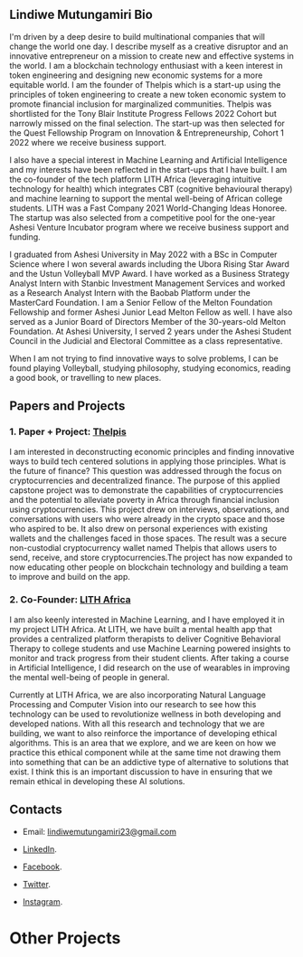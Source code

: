 ## Lindiwe Mutungamiri Bio

I'm driven by a deep desire to build multinational companies that will change the world one day. I describe myself as a creative disruptor and an innovative entrepreneur on a mission to create new and effective systems in the world. I am a blockchain technology enthusiast with a keen interest in token engineering and designing new economic systems for a more equitable world. I am the founder of Thelpis which is a start-up using the principles of token engineering to create a new token economic system to promote financial inclusion for marginalized communities. Thelpis was shortlisted for the Tony Blair Institute Progress Fellows 2022 Cohort but narrowly missed on the final selection. The start-up was then selected for the Quest Fellowship Program  on Innovation & Entrepreneurship, Cohort 1 2022 where we receive business support. 

I also have a special interest in Machine Learning and Artificial Intelligence and my interests have been reflected in the start-ups that I have built. I am the co-founder of the tech platform LITH Africa (leveraging intuitive technology for health) which integrates CBT (cognitive behavioural therapy) and machine learning to support the mental well-being of African college students. LITH was a Fast Company 2021 World-Changing Ideas Honoree. The startup was also selected from a competitive pool for the one-year Ashesi Venture Incubator program where we receive business support and funding.

I graduated from Ashesi University in May 2022 with a BSc in Computer Science where I won several awards including the Ubora Rising Star Award and the Ustun Volleyball MVP Award. I have worked as a Business Strategy Analyst Intern with Stanbic Investment Management Services and worked as a Research Analyst Intern with the Baobab Platform under the MasterCard Foundation. I am a  Senior Fellow of the Melton Foundation Fellowship and former Ashesi Junior Lead Melton Fellow as well. I have also served as a Junior Board of Directors Member of the 30-years-old Melton Foundation. At Ashesi University, I served 2 years under the Ashesi Student Council in the Judicial and Electoral Committee as a class representative.

When I am not trying to find innovative ways to solve problems, I can be found playing Volleyball, studying philosophy, studying economics, reading a good book, or travelling to new places.

## Papers and Projects

### 1. Paper + Project: [Thelpis](https://drive.google.com/file/d/1kKW6fKngCCOTCNYUm24Vk9r4iWDJiWc4/view?usp=sharing)

I am interested in deconstructing economic principles and finding innovative ways to build tech centered solutions in applying those principles. What is the future of finance? This question was addressed through the focus on cryptocurrencies and decentralized finance. The purpose of this applied capstone project was to demonstrate the capabilities of cryptocurrencies and the potential to alleviate poverty in Africa through financial inclusion using cryptocurrencies. This project drew on interviews, observations, and conversations with users who were already in the crypto space and those who aspired to be. It also drew on personal experiences with existing wallets and the challenges faced in those spaces. The result was a secure non-custodial cryptocurrency wallet named Thelpis that allows users to send, receive, and store cryptocurrencies.The project has now expanded to now educating other people on blockchain technology and building a team to improve and build on the app.

### 2. Co-Founder: [LITH Africa](https://www.lithafrica.com/)

I am also keenly interested in Machine Learning, and I have employed it in my project LITH Africa. At LITH, we have built a mental health app that provides a centralized platform therapists to deliver Cognitive Behavioral Therapy to college students and use Machine Learning powered insights to monitor and track progress from their student clients. After taking a course in Artificial Intelligence, I did research on the use of wearables in improving the mental well-being of people in general.

Currently at LITH Africa, we are also incorporating Natural Language Processing and Computer Vision into our research to see how this technology can be used to revolutionize wellness in both developing and developed nations. With all this research and technology that we are building, we want to also reinforce the importance of developing ethical algorithms. This is an area that we explore, and we are keen on how we practice this ethical component while at the same time not drawing them into something that can be an addictive type of alternative to solutions that exist. I think this is an important discussion to have in ensuring that we remain ethical in developing these AI solutions.

## Contacts

- Email: lindiwemutungamiri23@gmail.com

- [LinkedIn](https://www.linkedin.com/in/lindiwe-mutungamiri-26a20a172/).

- [Facebook](https://web.facebook.com/lindiwe.mutungamiri/).

- [Twitter](https://mobile.twitter.com/linlykah/).

- [Instagram](https://www.instagram.com/being_lindiwe/).

# Other Projects
